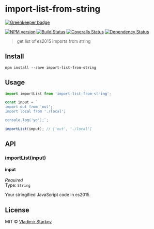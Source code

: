 # import-list-from-string

[![Greenkeeper badge](https://badges.greenkeeper.io/iamstarkov/import-list-from-string.svg)](https://greenkeeper.io/)

[![NPM version][npm-image]][npm-url]
[![Build Status][travis-image]][travis-url]
[![Coveralls Status][coveralls-image]][coveralls-url]
[![Dependency Status][depstat-image]][depstat-url]

> get list of es2015 imports from string

## Install

    npm install --save import-list-from-string

## Usage

```js
import importList from 'import-list-from-string';

const input = `
import out from 'out';
import local from './local';

console.log('yo');`;

importList(input); // ['out', './local']
```

## API

### importList(input)

#### input

*Required*  
Type: `String`

Your stringified JavaScript code in es2015.

## License

MIT © [Vladimir Starkov](https://iamstarkov.com)

[npm-url]: https://npmjs.org/package/import-list-from-string
[npm-image]: https://img.shields.io/npm/v/import-list-from-string.svg?style=flat-square

[travis-url]: https://travis-ci.org/iamstarkov/import-list-from-string
[travis-image]: https://img.shields.io/travis/iamstarkov/import-list-from-string.svg?style=flat-square

[coveralls-url]: https://coveralls.io/r/iamstarkov/import-list-from-string
[coveralls-image]: https://img.shields.io/coveralls/iamstarkov/import-list-from-string.svg?style=flat-square

[depstat-url]: https://david-dm.org/iamstarkov/import-list-from-string
[depstat-image]: https://david-dm.org/iamstarkov/import-list-from-string.svg?style=flat-square
